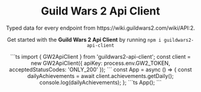 <h1 align="center">
  Guild Wars 2 Api Client
</h1>

<p align="center">
  Typed data for every endpoint from https://wiki.guildwars2.com/wiki/API:2.
</p>

<p align="center">
  Get started with the <b color="lightblue">Guild Wars 2 Api Client</b> by running <code>npm i guildwars2-api-client</code>
</p>

<p align="center">
    ```ts
    import { GW2ApiClient } from 'guildwars2-api-client';
    const client = new GW2ApiClient({
        apiKey: process.env.GW2_TOKEN,
        acceptedStatusCodes: 'ONLY_200'
    });
    ```
    const App = async () => {
        const dailyAchievements = await client.achievements.getDaily();
        console.log(dailyAchievements);
    };
    ```ts
    App();
    ```
</p>

